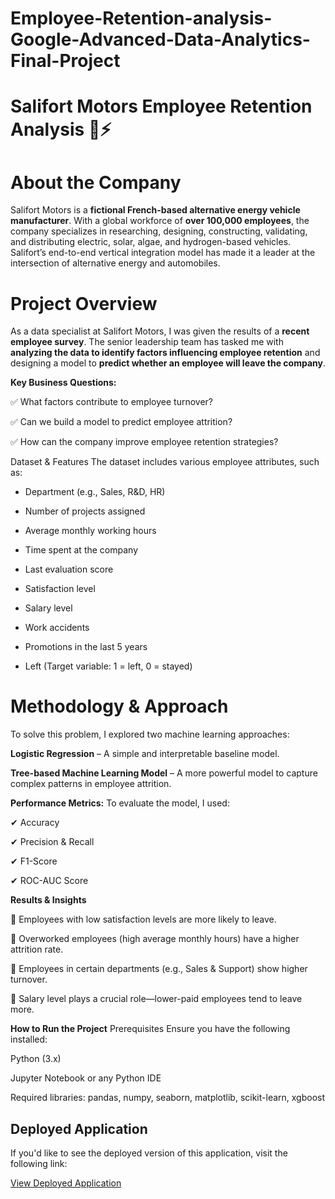 # Employee-Retention-analysis-Google-Advanced-Data-Analytics-Final-Project

# Salifort Motors Employee Retention Analysis 🚗⚡

# About the Company
Salifort Motors is a **fictional French-based alternative energy vehicle manufacturer**. With a global workforce of **over 100,000 employees**, the company specializes in researching, designing, constructing, validating, and distributing electric, solar, algae, and hydrogen-based vehicles. Salifort’s end-to-end vertical integration model has made it a leader at the intersection of alternative energy and automobiles.

# Project Overview
As a data specialist at Salifort Motors, I was given the results of a **recent employee survey**. The senior leadership team has tasked me with **analyzing the data to identify factors influencing employee retention** and designing a model to **predict whether an employee will leave the company**.

**Key Business Questions:**

✅ What factors contribute to employee turnover?  

✅ Can we build a model to predict employee attrition?

✅ How can the company improve employee retention strategies?


Dataset & Features
The dataset includes various employee attributes, such as:

* Department (e.g., Sales, R&D, HR)

* Number of projects assigned

* Average monthly working hours

* Time spent at the company

* Last evaluation score

* Satisfaction level

* Salary level

* Work accidents

* Promotions in the last 5 years

* Left (Target variable: 1 = left, 0 = stayed)

# Methodology & Approach
To solve this problem, I explored two machine learning approaches:

**Logistic Regression** – A simple and interpretable baseline model.

**Tree-based Machine Learning Model** – A more powerful model to capture complex patterns in employee attrition.

**Performance Metrics:**
To evaluate the model, I used:

✔ Accuracy

✔ Precision & Recall

✔ F1-Score

✔ ROC-AUC Score


**Results & Insights**

🔹 Employees with low satisfaction levels are more likely to leave.

🔹 Overworked employees (high average monthly hours) have a higher attrition rate.

🔹 Employees in certain departments (e.g., Sales & Support) show higher turnover.

🔹 Salary level plays a crucial role—lower-paid employees tend to leave more.

**How to Run the Project**
Prerequisites
Ensure you have the following installed:

Python (3.x)

Jupyter Notebook or any Python IDE

Required libraries: pandas, numpy, seaborn, matplotlib, scikit-learn, xgboost

## Deployed Application

If you'd like to see the deployed version of this application, visit the following link:

[View Deployed Application](https://employeeattritionssalfort.streamlit.app/)

